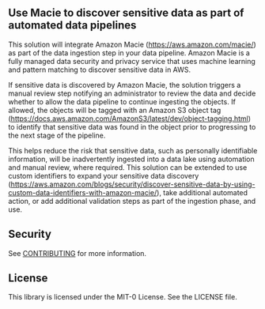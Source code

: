 ## Use Macie to discover sensitive data as part of  automated data pipelines

This solution will integrate  Amazon Macie (https://aws.amazon.com/macie/) as part of the data ingestion step in your data pipeline. Amazon Macie is a fully managed data security and privacy service that uses machine learning and pattern matching to discover sensitive data in AWS. 

If sensitive data is discovered by Amazon Macie, the solution triggers a manual review step notifying an administrator to review the data and decide whether to allow the data pipeline to continue ingesting the objects. If allowed, the objects will be tagged with an Amazon S3 object tag (https://docs.aws.amazon.com/AmazonS3/latest/dev/object-tagging.html) to identify that sensitive data was found in the object prior to progressing to the next stage of the pipeline.

This helps reduce the risk that sensitive data, such as personally identifiable information, will be inadvertently ingested into a data lake using automation and manual review, where required. This solution can be extended to use custom identifiers to expand your sensitive data discovery (https://aws.amazon.com/blogs/security/discover-sensitive-data-by-using-custom-data-identifiers-with-amazon-macie/), take additional automated action, or add additional validation steps as part of the ingestion phase, and use.


## Security

See [CONTRIBUTING](CONTRIBUTING.md#security-issue-notifications) for more information.

## License

This library is licensed under the MIT-0 License. See the LICENSE file.

